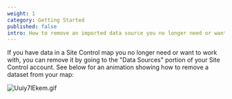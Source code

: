 ```yaml
---
weight: 1
category: Getting Started
published: false
intro: How to remove an imported data source you no longer need or want
---
```

If you have data in a Site Control map you no longer need or want to work with, you can remove it by going to the "Data Sources" portion of your Site Control account. See below for an animation showing how to remove a dataset from your map:

![Uuiy7lEkem.gif]({{site.baseurl}}/img/Uuiy7lEkem.gif)

